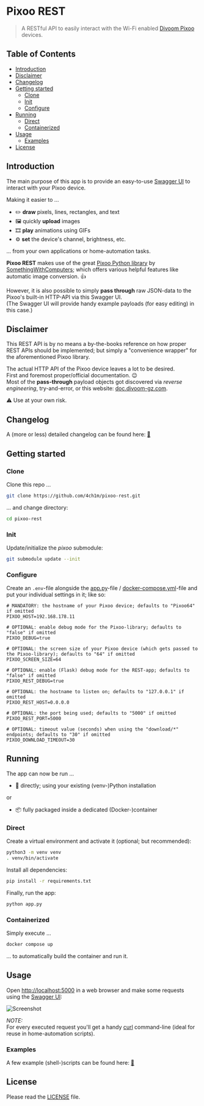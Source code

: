 # Pixoo REST

> A RESTful API to easily interact with the Wi-Fi enabled [Divoom Pixoo](https://www.divoom.com/de/products/pixoo-64) devices.

## Table of Contents

* [Introduction](#introduction)
* [Disclaimer](#disclaimer)
* [Changelog](#changelog)
* [Getting started](#getting-started)
   * [Clone](#clone)
   * [Init](#init)
   * [Configure](#configure)
* [Running](#running)
   * [Direct](#direct)
   * [Containerized](#containerized)
* [Usage](#usage)
   * [Examples](#examples)
* [License](#license)

## Introduction

The main purpose of this app is to provide an easy-to-use [Swagger UI](https://swagger.io/tools/swagger-ui/) to interact with your Pixoo device.

Making it easier to ...

* :pencil2: **draw** pixels, lines, rectangles, and text
* :framed_picture: quickly **upload** images
* :film_strip: **play** animations using GIFs 
* :gear: **set** the device's channel, brightness, etc.

... from your own applications or home-automation tasks.

**Pixoo REST** makes use of the great [Pixoo Python library](https://github.com/SomethingWithComputers/pixoo) by [SomethingWithComputers](https://github.com/SomethingWithComputers); which offers various helpful features like automatic image conversion. :thumbsup:

However, it is also possible to simply **pass through** raw JSON-data to the Pixoo's built-in HTTP-API via this Swagger UI.  
(The Swagger UI will provide handy example payloads (for easy editing) in this case.) 

## Disclaimer

This REST API is by no means a by-the-books reference on how proper REST APIs should be implemented; but simply a "convenience wrapper" for the aforementioned Pixoo library.

The actual HTTP API of the Pixoo device leaves a lot to be desired.  
First and foremost proper/official documentation. :wink:  
Most of the **pass-through** payload objects got discovered via *reverse engineering*, try-and-error, or this website: [doc.divoom-gz.com](http://doc.divoom-gz.com/web/#/12?page_id=143).

:warning: Use at your own risk.

## Changelog

A (more or less) detailed changelog can be found here: [:open_book:](CHANGELOG.md)

## Getting started

### Clone

Clone this repo ...
```bash
git clone https://github.com/4ch1m/pixoo-rest.git
```
... and change directory:
```bash
cd pixoo-rest
```

### Init

Update/initialize the _pixoo_ submodule:
```bash
git submodule update --init
```

### Configure

Create an `.env`-file alongside the [app.py](app.py)-file / [docker-compose.yml](docker-compose.yml)-file and put your individual settings in it; like so:
```properties
# MANDATORY: the hostname of your Pixoo device; defaults to "Pixoo64" if omitted
PIXOO_HOST=192.168.178.11

# OPTIONAL: enable debug mode for the Pixoo-library; defaults to "false" if omitted
PIXOO_DEBUG=true

# OPTIONAL: the screen size of your Pixoo device (which gets passed to the Pixoo-library); defaults to "64" if omitted
PIXOO_SCREEN_SIZE=64

# OPTIONAL: enable (Flask) debug mode for the REST-app; defaults to "false" if omitted
PIXOO_REST_DEBUG=true

# OPTIONAL: the hostname to listen on; defaults to "127.0.0.1" if omitted
PIXOO_REST_HOST=0.0.0.0

# OPTIONAL: the port being used; defaults to "5000" if omitted
PIXOO_REST_PORT=5000

# OPTIONAL: timeout value (seconds) when using the "download/*" endpoints; defaults to "30" if omitted
PIXOO_DOWNLOAD_TIMEOUT=30
```

## Running

The app can now be run ...
* :snake: directly; using your existing (venv-)Python installation

or

* :package: fully packaged inside a dedicated (Docker-)container

### Direct

Create a virtual environment and activate it (optional; but recommended):
```bash
python3 -m venv venv
. venv/bin/activate
```

Install all dependencies:
```bash
pip install -r requirements.txt
```

Finally, run the app:
```bash
python app.py
```

### Containerized

Simply execute ...
```bash
docker compose up
```
... to automatically build the container and run it.

## Usage

Open [http://localhost:5000](http://localhost:5000) in a web browser and make some requests using the [Swagger UI](https://swagger.io/):

![Screenshot](screenshot.png)

_NOTE:_  
For every executed request you'll get a handy [curl](https://curl.se/) command-line (ideal for reuse in home-automation scripts).

### Examples

A few example (shell-)scripts can be found here: [:toolbox:](examples)

## License

Please read the [LICENSE](LICENSE) file.
